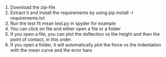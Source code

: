 1. Download the zip-file
2. Extract it and install the requirements by using pip install -r requirements.txt
3. Run the test fit mean test.py in spyder for example
4. You can click on file and either open a file or a folder
5. If you open a file, you can plot the deflection vs the height and then the point of contact, in this order.
6. If you open a folder, it will automatically plot the force vs the indentation with the mean curve and the error bars
